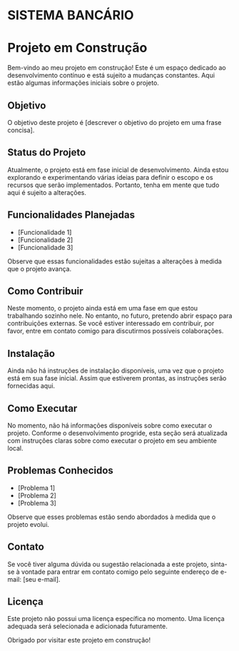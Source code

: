 # SISTEMA BANCÁRIO

# Projeto em Construção

Bem-vindo ao meu projeto em construção! Este é um espaço dedicado ao desenvolvimento contínuo e está sujeito a mudanças constantes. Aqui estão algumas informações iniciais sobre o projeto.

## Objetivo

O objetivo deste projeto é [descrever o objetivo do projeto em uma frase concisa].

## Status do Projeto

Atualmente, o projeto está em fase inicial de desenvolvimento. Ainda estou explorando e experimentando várias ideias para definir o escopo e os recursos que serão implementados. Portanto, tenha em mente que tudo aqui é sujeito a alterações.

## Funcionalidades Planejadas

- [Funcionalidade 1]
- [Funcionalidade 2]
- [Funcionalidade 3]

Observe que essas funcionalidades estão sujeitas a alterações à medida que o projeto avança.

## Como Contribuir

Neste momento, o projeto ainda está em uma fase em que estou trabalhando sozinho nele. No entanto, no futuro, pretendo abrir espaço para contribuições externas. Se você estiver interessado em contribuir, por favor, entre em contato comigo para discutirmos possíveis colaborações.

## Instalação

Ainda não há instruções de instalação disponíveis, uma vez que o projeto está em sua fase inicial. Assim que estiverem prontas, as instruções serão fornecidas aqui.

## Como Executar

No momento, não há informações disponíveis sobre como executar o projeto. Conforme o desenvolvimento progride, esta seção será atualizada com instruções claras sobre como executar o projeto em seu ambiente local.

## Problemas Conhecidos

- [Problema 1]
- [Problema 2]
- [Problema 3]

Observe que esses problemas estão sendo abordados à medida que o projeto evolui.

## Contato

Se você tiver alguma dúvida ou sugestão relacionada a este projeto, sinta-se à vontade para entrar em contato comigo pelo seguinte endereço de e-mail: [seu e-mail].

## Licença

Este projeto não possui uma licença específica no momento. Uma licença adequada será selecionada e adicionada futuramente.

Obrigado por visitar este projeto em construção!
